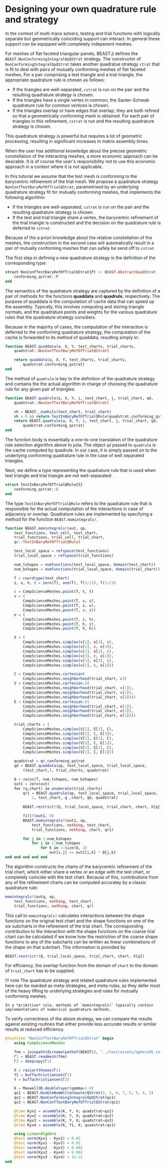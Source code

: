 # Designing your own quadrature rule and strategy

In the context of multi-trace solvers, testing and trial functions with logically separate but geometrically coinciding support can interact. In general these support can be equipped with completely indepenent meshes.

For meshes of flat faceted triangular panels, BEAST.jl defines the `BEAST.NonConformingIntegralOpQStrat` strategy. The constructor of `NonConformingIntegralOpQStrat` takes another quadratue strategy `ctrat` that is fit to deal with pairs of mutually conforming meshes of flat faceted meshes. For a pair comprising a test triangle and a trial triangle, the appropriate quadrature rule is chosen as follows:

- If the triangles are well-separated, `cstrat` is run on the pair and the resulting quadrature strategy is chosen.
- If the triangles have a single vertex in common, the Sauter-Schwab quadrature rule for common vertices is chosen.
- If the triangles overlap or have edges that overlap, they are both refined so that a geometrically conforming mesh is obtained. For each pair of triangles in this refinement, `cstrat` is run and the resulting quadrature strategy is chosen.

This quadrature strategy is powerful but requires a lot of geometric processing, resulting in significant increases in matrix assembly times.

When the user has additional knowledge about the precise geometric constellation of the interacting meshes, a more economic approach can be desirable. It is of course the user's responsibility not to use this economic approach in a context where it is not applicable.

In this tutorial we assume that the test mesh is conforming to the barycentric refinement of the trial mesh. We propose a quadrature strategy `NonConfTestBaryRefOfTrialQStrat`, parametrised by an underlying quadrature strategy fit for mutually conforming meshes, that implements the following algorithm:

- If the triangles are well-separated, `cstrat` is run on the pair and the resulting quadrature strategy is chosen.
- If the test and trial triangle share a vertex, the barycentric refinement of the trial triangle is constructed and the decision on the quadrature rule is deferred to `cstrat`.

Because of the a priori knowledge about the relative constellation of the meshes, the construction in the second case will automatically result in a pair of mutually conforming meshes that can safely be send off to `cstrat`.

The first step in defining a new quadrature strategy is the definition of the corresponding type:

```julia
struct NonConfTestBaryRefOfTrialQStrat{P} <: BEAST.AbstractQuadStrat
    conforming_qstrat::P
end
```

The semantics of the quadrature strategy are captured by the definition of a pair of methods for the functions **quaddata** and **quadrule**, respectively. The purpose of quaddata is the computation of cache data that can speed up the assembly. Typically, this involves computing and storing triangle normals, and the quadrature points and weights for the various quadrature rules that the quadrature strategy considers.

Because in the majority of cases, the computation of the interaction is deferred to the conforming quadrature strategy, the computation of the cache is forwarded to its method of quaddata, resulting simply in:

```julia
function BEAST.quaddata(a, X, Y, test_charts, trial_charts, 
    quadstrat::NonConfTestBaryRefOfTrialQStrat)

    return quaddata(a, X, Y, test_charts, trial_charts,
        quadstrat.conforming_qstrat)
end
```

The method of `quadrule` is key to the definition of the quadrature strategy and contains the the actual algorithm in charge of choosing the quadrature rule for any given pair of triangles:

```julia
function BEAST.quadrule(a, X, Y, i, test_chart, j, trial_chart, qd,
    quadstrat::NonConfTestBaryRefOfTrialQStrat)

    nh = BEAST._numhits(test_chart, trial_chart)
    nh > 0 && return TestInBaryRefOfTrialQRule(quadstrat.conforming_qstrat)
    return BEAST.quadrule(a, X, Y, i, test_chart, j, trial_chart, qd,
        quadstrat.conforming_qstrat)
end
```

The function body is essentially a one-to-one translation of the quadrature rule selection algorithm above to julia. The object `qd` passed to `quadrule` is the cache computed by quadrule. In our case, it is simply passed on to the underlying conforming quadrature rule in the case of well separated triangles.

Next, we define a type representing the quadrature rule that is used when test triangle and trial triangle are not well-separated:

```julia
struct TestInBaryRefOfTrialQRule{S}
    conforming_qstrat::S
end
```

The type `TestInBaryRefOfTrialQRule` refers to the quadrature rule that is responsible for the actual computation of the interactions in case of adjacency or overlap. Quadrature rules are implemented by specifying a method for the function `BEAST.momintegrals!`.

```julia
function BEAST.momintegrals!(out, op,
    test_functions, test_cell, test_chart,
    trial_functions, trial_cell, trial_chart,
    qr::TestInBaryRefOfTrialQRule)

    test_local_space = refspace(test_functions)
    trial_local_space = refspace(trial_functions)

    num_tshapes = numfunctions(test_local_space, domain(test_chart))
    num_bshapes = numfunctions(trial_local_space, domain(trial_chart))

    T = coordtype(test_chart)
    z, u, h, t = zero(T), one(T), T(1//2), T(1//3)

    c = CompScienceMeshes.point(T, t, t)
    v = (
        CompScienceMeshes.point(T, u, z),
        CompScienceMeshes.point(T, z, u),
        CompScienceMeshes.point(T, z, z))
    e = (
        CompScienceMeshes.point(T, z, h),
        CompScienceMeshes.point(T, h, z),
        CompScienceMeshes.point(T, h, h))

    X = (
        CompScienceMeshes.simplex(v[1], e[3], c),
        CompScienceMeshes.simplex(v[2], c, e[3]),
        CompScienceMeshes.simplex(v[2], e[1], c),
        CompScienceMeshes.simplex(v[3], c, e[1]),
        CompScienceMeshes.simplex(v[3], e[2], c),
        CompScienceMeshes.simplex(v[1], c, e[2]))

    C = CompScienceMeshes.cartesian(
        CompScienceMeshes.neighborhood(trial_chart, c))
    V = CompScienceMeshes.cartesian.((
        CompScienceMeshes.neighborhood(trial_chart, v[1]),
        CompScienceMeshes.neighborhood(trial_chart, v[2]),
        CompScienceMeshes.neighborhood(trial_chart, v[3])))
    E = CompScienceMeshes.cartesian.((
        CompScienceMeshes.neighborhood(trial_chart, e[1]),
        CompScienceMeshes.neighborhood(trial_chart, e[2]),
        CompScienceMeshes.neighborhood(trial_chart, e[3])))

    trial_charts = (
        CompScienceMeshes.simplex(V[1], E[3], C),
        CompScienceMeshes.simplex(V[2], C, E[3]),
        CompScienceMeshes.simplex(V[2], E[1], C),
        CompScienceMeshes.simplex(V[3], C, E[1]),
        CompScienceMeshes.simplex(V[3], E[2], C),
        CompScienceMeshes.simplex(V[1], C, E[2]))

    quadstrat = qr.conforming_qstrat
    qd = BEAST.quaddata(op, test_local_space, trial_local_space,
        (test_chart,), trial_charts, quadstrat)

    Q = zeros(T, num_tshapes, num_bshapes)
    out1 = zero(out)
    for (q,chart) in enumerate(trial_charts)
        qr1 = BEAST.quadrule(op, test_local_space, trial_local_space,
            1, test_chart, q ,chart, qd, quadstrat)
            
        BEAST.restrict!(Q, trial_local_space, trial_chart, chart, X[q])

        fill!(out1, 0)
        BEAST.momintegrals!(out1, op,
            test_functions, nothing, test_chart,
            trial_functions, nothing, chart, qr1)

        for j in 1:num_bshapes
            for i in 1:num_tshapes
                for k in 1:size(Q, 2)
                    out[i,j] += out1[i,k] * Q[j,k]
end end end end end
```

The algorithm constructs the charts of the barycentric refinement of the trial chart, which either share a vertex or an edge with the test chart, or completely coincide with the test chart. Because of this, contributions from any of the refinement charts can be computed accuratey by a classic quadrature rule:

```julia
momintegrals!(outq, op,
    test_functions, nothing, test_chart,
    trial_functions, nothing, chart, qr)
```

This call to `momintegrals!` calculates interactions between the shape functions on the original test chart and the shape functions on one of the six subcharts in the refinement of the trial chart. The corresponding contribution to the interaction with the shape functions on the coarse trial chart can be calculated if we know how the restriction of the coarse shape functions to any of the subcharts can be written as linear combinations of the shape on that subchart. This information is provided by

```julia
BEAST.restrict!(Q, trial_local_space, trial_chart, chart, X[q])
```

For efficiency, the overlap function from the domain of `chart` to the domain of `trial_chart` has to be supplied.

!!! note
    The quadrature strategy and related quadrature rules implemented here can be rearded as meta-strategies, and meta-rules, as they defer most of the heavy lifting to underlying strategies and rules for mutually conforming meshes.

    In a *primitive* rule, methods of `momintegrals!` typically contain implementations of numerical quadrature methods.

To verify correctness of the above strategy, we can compare the results against existing routines that either provide less accurate results or similar results at reduced efficiency.

```julia
@testitem "NonConfTestBaryRefOfTrialQStrat" begin
    using CompScienceMeshes

    fnm = joinpath(dirname(pathof(BEAST)), "../test/assets/sphere45.in")
    Γ1 = BEAST.readmesh(fnm)
    Γ2 = deepcopy(Γ1)

    X = raviartthomas(Γ1)
    Y1 = buffachristiansen(Γ1)
    Y = buffachristiansen(Γ2)

    K = Maxwell3D.doublelayer(gamma=1.0)
    qs1 = BEAST.DoubleNumWiltonSauterQStrat(2, 3, 6, 7, 5, 5, 4, 3)
    qs2 = BEAST.NonConformingIntegralOpQStrat(qs1)
    qs3 = BEAST.NonConfTestBaryRefOfTrialQStrat(qs1)

    @time Kyx1 = assemble(K, Y, X; quadstrat=qs1)
    @time Kyx2 = assemble(K, Y, X; quadstrat=qs2)
    @time Kyx3 = assemble(K, Y, X; quadstrat=qs3)
    @time Kyx4 = assemble(K, Y1, X; quadstrat=qs1)

    using LinearAlgebra
    @test norm(Kyx1 - Kyx2) < 0.05
    @test norm(Kyx1 - Kyx3) < 0.05
    @test norm(Kyx2 - Kyx3) < 0.002
    @test norm(Kyx2 - Kyx4) < 0.002
    @test norm(Kyx3 - Kyx4) < 1e-12
end
```
